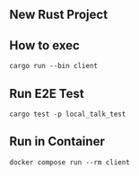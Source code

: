 New Rust Project
---

## How to exec

```
cargo run --bin client
```

## Run E2E Test

```
cargo test -p local_talk_test
```

## Run in Container

```
docker compose run --rm client
```
